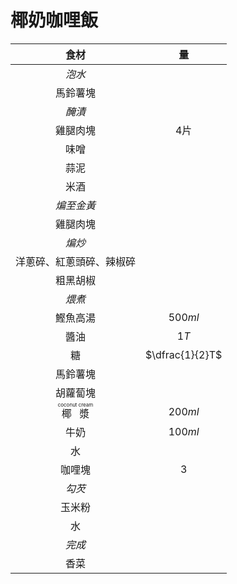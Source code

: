 # 椰奶咖哩飯

|                  食材                   |       量        |
| :-------------------------------------: | :-------------: |
|                 *泡水*                  |                 |
|                馬鈴薯塊                 |                 |
|                 *醃漬*                  |                 |
|                雞腿肉塊                 |      $4$片      |
|                  味噌                   |                 |
|                  蒜泥                   |                 |
|                  米酒                   |                 |
|               *煸至金黃*                |                 |
|                雞腿肉塊                 |                 |
|                 *煸炒*                  |                 |
|        洋蔥碎、紅蔥頭碎、辣椒碎         |                 |
|                粗黑胡椒                 |                 |
|                 *煨煮*                  |                 |
|                鰹魚高湯                 |     $500ml$     |
|                  醬油                   |      $1T$       |
|                   糖                    | $\dfrac{1}{2}T$ |
|                馬鈴薯塊                 |                 |
|                胡蘿蔔塊                 |                 |
| <ruby>椰漿<rt>coconut cream</rt></ruby> |     $200ml$     |
|                  牛奶                   |     $100ml$     |
|                   水                    |                 |
|                 咖哩塊                  |       $3$       |
|                 *勾芡*                  |                 |
|                 玉米粉                  |                 |
|                   水                    |                 |
|                 *完成*                  |                 |
|                  香菜                   |                 |

